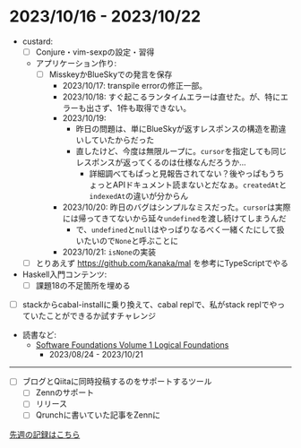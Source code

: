 # 2023/10/16 - 2023/10/22

- custard:
    - [ ] Conjure・vim-sexpの設定・習得
    - アプリケーション作り:
        - [ ] MisskeyかBlueSkyでの発言を保存
            - 2023/10/17: transpile errorの修正一部。
            - 2023/10/18: すぐ起こるランタイムエラーは直せた。が、特にエラーも出さず、1件も取得できない。
            - 2023/10/19:
                - 昨日の問題は、単にBlueSkyが返すレスポンスの構造を勘違いしていたからだった
                - 直したけど、今度は無限ループに。`cursor`を指定しても同じレスポンスが返ってくるのは仕様なんだろうか...
                    - 詳細調べてもぱっと見報告されてない？後やっぱもうちょっとAPIドキュメント読まないとだなぁ。`createdAt`と`indexedAt`の違いが分からん
            - 2023/10/20: 昨日のバグはシンプルなミスだった。`cursor`は実際には帰ってきてないから延々`undefined`を渡し続けてしまうんだ
                - で、`undefined`と`null`はやっぱりなるべく一緒くたにして扱いたいので`None`と呼ぶことに
            - 2023/10/21: `isNone`の実装
    - [ ] とりあえず <https://github.com/kanaka/mal> を参考にTypeScriptでやる
- Haskell入門コンテンツ:
    - [ ] 課題18の不足箇所を埋める
- [ ] stackからcabal-installに乗り換えて、cabal replで、私がstack replでやっていたことができるか試すチャレンジ
- 読書など:
    - [Software Foundations Volume 1 Logical Foundations](https://softwarefoundations.cis.upenn.edu/lf-current/index.html)
        - 2023/08/24 - 2023/10/21

------

- [ ] ブログとQiitaに同時投稿するのをサポートするツール
    - [ ] Zennのサポート
    - [ ] リリース
    - [ ] Qrunchに書いていた記事をZennに

[先週の記録はこちら](https://github.com/igrep/daily-commits/blob/47266ebc6b629e9a24dfaa6101a21077bc07bb6b/yesterday.md)
